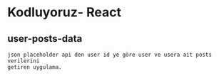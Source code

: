 # Kodluyoruz- React

## user-posts-data

    json placeholder api den user id ye göre user ve usera ait posts verilerini 
    getiren uygulama.